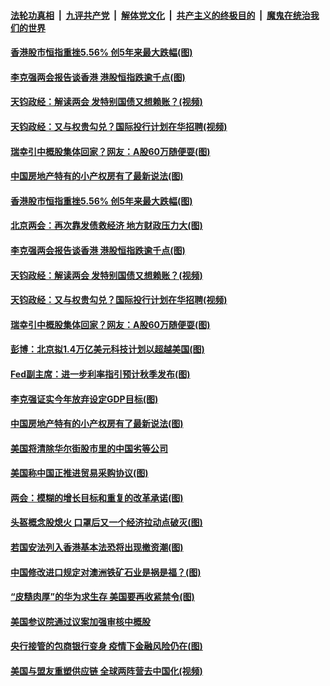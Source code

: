 

####  [法轮功真相](../../../../basic/blob/master/README.md?t=05230601) &nbsp;|&nbsp; [九评共产党](../../../../9ping.md/blob/master/README.md?t=05230601) &nbsp;|&nbsp; [解体党文化](../../../../jtdwh.md/blob/master/README.md?t=05230601)  &nbsp;|&nbsp; [共产主义的终极目的](../../../../gczydzjmd.md/blob/master/README.md?t=05230601) &nbsp;|&nbsp; [魔鬼在统治我们的世界](../../../../mgztzwmdsj.md/blob/master/README.md?t=05230601) 

#### [香港股市恒指重挫5.56% 创5年来最大跌幅(图)](../pages/p5/934109.md?t=05230601) 

#### [李克强两会报告谈香港 港股恒指跌逾千点(图)](../pages/p5/934055.md?t=05230601) 

#### [天钧政经：解读两会 发特别国债又想赖账？(视频)](../pages/p5/934096.md?t=05230601) 

#### [天钧政经：又与权贵勾兑？国际投行计划在华招聘(视频)](../pages/p5/934095.md?t=05230601) 

#### [瑞幸引中概股集体回家？网友：A股60万随便耍(图)](../pages/p5/934091.md?t=05230601) 

#### [中国房地产特有的小产权房有了最新说法(图)](../pages/p5/934000.md?t=05230601) 

#### [香港股市恒指重挫5.56% 创5年来最大跌幅(图)](../pages/p5/934109.md?t=05230601) 

#### [北京两会：再次靠发债救经济 地方财政压力大(图)](../pages/p5/934092.md?t=05230601) 

#### [李克强两会报告谈香港 港股恒指跌逾千点(图)](../pages/p5/934055.md?t=05230601) 

#### [天钧政经：解读两会 发特别国债又想赖账？(视频)](../pages/p5/934096.md?t=05230601) 

#### [天钧政经：又与权贵勾兑？国际投行计划在华招聘(视频)](../pages/p5/934095.md?t=05230601) 

#### [瑞幸引中概股集体回家？网友：A股60万随便耍(图)](../pages/p5/934091.md?t=05230601) 

#### [彭博：北京拟1.4万亿美元科技计划以超越美国(图)](../pages/p5/934073.md?t=05230601) 

#### [Fed副主席：进一步利率指引预计秋季发布(图)](../pages/p5/934053.md?t=05230601) 

#### [李克强证实今年放弃设定GDP目标(图)](../pages/p5/934037.md?t=05230601) 

#### [中国房地产特有的小产权房有了最新说法(图)](../pages/p5/934000.md?t=05230601) 

#### [美国将清除华尔街股市里的中国劣等公司](../pages/p5/934022.md?t=05230601) 

#### [美国称中国正推进贸易采购协议(图)](../pages/p5/934018.md?t=05230601) 

#### [两会：模糊的增长目标和重复的改革承诺(图)](../pages/p5/934014.md?t=05230601) 

#### [头盔概念股熄火 口罩后又一个经济拉动点破灭(图)](../pages/p5/934006.md?t=05230601) 

#### [若国安法列入香港基本法恐将出现撤资潮(图)](../pages/p5/933963.md?t=05230601) 

#### [中国修改进口规定对澳洲铁矿石业是祸是福？(图)](../pages/p5/933965.md?t=05230601) 

#### [“皮糙肉厚”的华为求生存 美国要再收紧禁令(图)](../pages/p5/933962.md?t=05230601) 

#### [美国参议院通过议案加强审核中概股](../pages/p5/933961.md?t=05230601) 

#### [央行接管的包商银行变身 疫情下金融风险仍在(图)](../pages/p5/933947.md?t=05230601) 

#### [美国与盟友重塑供应链 全球两阵营去中国化(视频)](../pages/p5/933873.md?t=05230601) 

